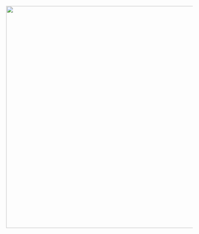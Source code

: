 <p align="center">
<img src="https://media.giphy.com/media/W3U8xxxkL9AYpPiheT/giphy.gif" width="5000" height="600" >
</p>

